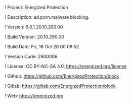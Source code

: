 ! Project: Energized Protection

! Description: ad.porn.malware blocking.

! Version: 6.0.1.20.10.290.00

! Build Version: 20.10.290.00

! Build Date: Fri, 16 Oct 20 00:06:52

! Version Code: 2900006

! License: CC BY-NC-SA 4.0, https://energized.pro/license

! Github: https://github.com/EnergizedProtection/block

! Gitlab: https://gitlab.com/EnergizedProtection/block


! Web: https://energized.pro
